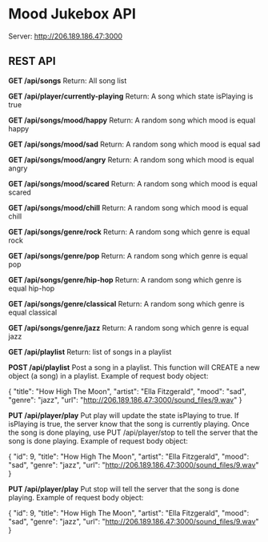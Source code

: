 # Mood Jukebox API

Server: http://206.189.186.47:3000

## REST API

**GET /api/songs**
Return: All song list

**GET /api/player/currently-playing**
Return: A song which state isPlaying is true

**GET /api/songs/mood/happy**
Return: A random song which mood is equal happy

**GET /api/songs/mood/sad**
Return: A random song which mood is equal sad

**GET /api/songs/mood/angry**
Return: A random song which mood is equal angry

**GET /api/songs/mood/scared**
Return: A random song which mood is equal scared

**GET /api/songs/mood/chill**
Return: A random song which mood is equal chill

**GET /api/songs/genre/rock**
Return: A random song which genre is equal rock

**GET /api/songs/genre/pop**
Return: A random song which genre is equal pop

**GET /api/songs/genre/hip-hop**
Return: A random song which genre is equal hip-hop

**GET /api/songs/genre/classical**
Return: A random song which genre is equal classical

**GET /api/songs/genre/jazz**
Return: A random song which genre is equal jazz

**GET /api/playlist**
Return: list of songs in a playlist

**POST /api/playlist**
Post a song in a playlist. This function will CREATE a new object (a song) in a playlist. Example of request body object:

{
    "title": "How High The Moon",
    "artist": "Ella Fitzgerald",
    "mood": "sad",
    "genre": "jazz",
    "url": "http://206.189.186.47:3000/sound_files/9.wav"
}

**PUT /api/player/play**
Put play will update the state isPlaying to true. If isPlaying is true, the server know that the song is currently playing. Once the song is done playing, use PUT /api/player/stop to tell the server that the song is done playing. Example of request body object:

{
    "id": 9,
    "title": "How High The Moon",
    "artist": "Ella Fitzgerald",
    "mood": "sad",
    "genre": "jazz",
    "url": "http://206.189.186.47:3000/sound_files/9.wav"
}

**PUT /api/player/play**
Put stop will tell the server that the song is done playing. Example of request body object:

{
    "id": 9,
    "title": "How High The Moon",
    "artist": "Ella Fitzgerald",
    "mood": "sad",
    "genre": "jazz",
    "url": "http://206.189.186.47:3000/sound_files/9.wav"
}